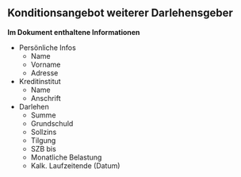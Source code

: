 ## Konditionsangebot weiterer Darlehensgeber 
 
**Im Dokument enthaltene Informationen**
- Persönliche Infos
    -  Name
    -  Vorname
    -  Adresse
- Kreditinstitut
    -  Name
    -  Anschrift
- Darlehen
    -  Summe
    -  Grundschuld
    -  Sollzins
    -  Tilgung
    -  SZB bis
    -  Monatliche Belastung
    -  Kalk. Laufzeitende (Datum)
